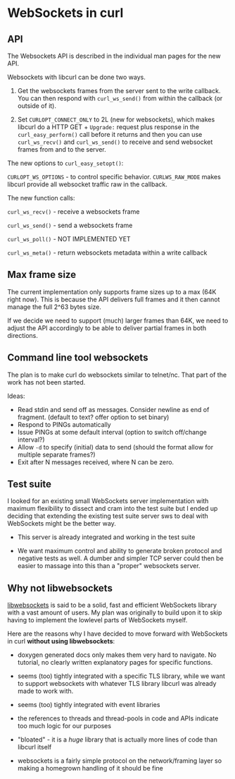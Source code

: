 <!--
Copyright (C) 2000 - 2022 Daniel Stenberg, <daniel@haxx.se>, et al.

SPDX-License-Identifier: curl
-->

# WebSockets in curl

## API

The Websockets API is described in the individual man pages for the new API.

Websockets with libcurl can be done two ways.

1. Get the websockets frames from the server sent to the write callback. You
   can then respond with `curl_ws_send()` from within the callback (or outside
   of it).

2. Set `CURLOPT_CONNECT_ONLY` to 2L (new for websockets), which makes libcurl
   do a HTTP GET + `Upgrade:` request plus response in the
   `curl_easy_perform()` call before it returns and then you can use
   `curl_ws_recv()` and `curl_ws_send()` to receive and send websocket frames
   from and to the server.

The new options to `curl_easy_setopt()`:

 `CURLOPT_WS_OPTIONS` - to control specific behavior. `CURLWS_RAW_MODE` makes
 libcurl provide all websocket traffic raw in the callback.

The new function calls:

 `curl_ws_recv()` - receive a websockets frame

 `curl_ws_send()` - send a websockets frame

 `curl_ws_poll()` - NOT IMPLEMENTED YET

 `curl_ws_meta()` - return websockets metadata within a write callback

## Max frame size

The current implementation only supports frame sizes up to a max (64K right
now). This is because the API delivers full frames and it then cannot manage
the full 2^63 bytes size.

If we decide we need to support (much) larger frames than 64K, we need to
adjust the API accordingly to be able to deliver partial frames in both
directions.

## Command line tool websockets

The plan is to make curl do websockets similar to telnet/nc. That part of the
work has not been started.

Ideas:

 - Read stdin and send off as messages. Consider newline as end of fragment.
   (default to text? offer option to set binary)
 - Respond to PINGs automatically
 - Issue PINGs at some default interval (option to switch off/change interval?)
 - Allow `-d` to specify (initial) data to send (should the format allow for
   multiple separate frames?)
 - Exit after N messages received, where N can be zero.

## Test suite

I looked for an existing small WebSockets server implementation with maximum
flexibility to dissect and cram into the test suite but I ended up deciding
that extending the existing test suite server sws to deal with WebSockets
might be the better way.

- This server is already integrated and working in the test suite

- We want maximum control and ability to generate broken protocol and negative
  tests as well. A dumber and simpler TCP server could then be easier to
  massage into this than a "proper" websockets server.


## Why not libwebsockets

[libwebsockets](https://libwebsockets.org/) is said to be a solid, fast and
efficient WebSockets library with a vast amount of users. My plan was
originally to build upon it to skip having to implement the lowlevel parts of
WebSockets myself.

Here are the reasons why I have decided to move forward with WebSockets in
curl **without using libwebsockets**:

- doxygen generated docs only makes them very hard to navigate. No tutorial,
  no clearly written explanatory pages for specific functions.

- seems (too) tightly integrated with a specific TLS library, while we want to
  support websockets with whatever TLS library libcurl was already made to
  work with.

- seems (too) tightly integrated with event libraries

- the references to threads and thread-pools in code and APIs indicate too
  much logic for our purposes

- "bloated" - it is a *huge* library that is actually more lines of code than
  libcurl itself

- websockets is a fairly simple protocol on the network/framing layer so
  making a homegrown handling of it should be fine
